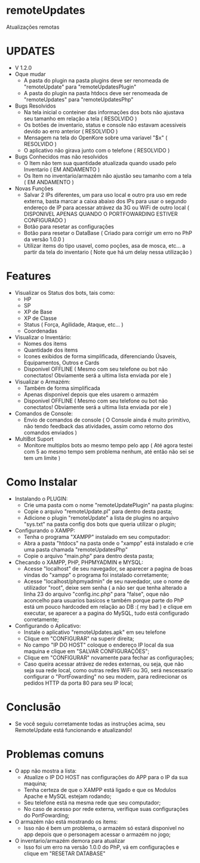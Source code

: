 # remoteUpdates
Atualizações remotas

# UPDATES
  - V 1.2.0
  - Oque mudar
    - A pasta do plugin na pasta plugins deve ser renomeada de "remoteUpdate" para "remoteUpdatesPlugin"
    - A pasta do plugin na pasta htdocs deve ser renomeada de "remoteUpdates" para "remoteUpdatesPhp"
  - Bugs Resolvidos
    - Na tela inicial o conteiner das informações dos bots não ajustava seu tamanho em relação a tela ( RESOLVIDO )
    - Os botões de inventario, status e console não estavam acessiveis devido ao erro anterior ( RESOLVIDO )
    - Mensagem na tela do OpenKore sobre uma variavel "$x" ( RESOLVIDO )
    - O aplicativo não girava junto com o telefone ( RESOLVIDO )
  - Bugs Conhecidos mas não resolvidos
    - O Item não tem sua quantidade atualizada quando usado pelo Inventario ( EM ANDAMENTO )
    - Os Item no inventario/armazém não ajustão seu tamanho com a tela ( EM ANDAMENTO )
  - Novas Funções
    - Salvar 2 IPs diferentes, um para uso local e outro pra uso em rede externa, basta marcar a caixa abaixo dos IPs para usar o segundo endereço de IP para acessar atrávez da 3G ou WiFi de outro local ( DISPONIVEL APENAS QUANDO O PORTFOWARDING ESTIVER CONFIGURADO )
    - Botão para resetar as configurações
    - Botão para resetar o DataBase ( Criado para corrigir um erro no PhP da versão 1.0.0 )
    - Utilizar items do tipo usavel, como poções, asa de mosca, etc... a partir da tela do inventario ( Note que há um delay nessa utilização )

# Features
  - Visualizar os Status dos bots, tais como:
    - HP
    - SP
    - XP de Base
    - XP de Classe
    - Status ( Força, Agilidade, Ataque, etc... )
    - Coordenadas
  - Visualizar o Inventário:
    - Nomes dos items
    - Quantidade dos items
    - Icones exibidos de forma simplificada, diferenciando Úsaveis, Equipamentos, Outros e Cards
    - Disponivel OFFLINE ( Mesmo com seu telefone ou bot não conectatos! Obviamente será a ultima lista enviada por ele )
  - Visualizar o Armazém:
    - Também de forma simplificada
    - Apenas disponivel depois que eles usarem o armazém
    - Disponivel OFFLINE ( Mesmo com seu telefone ou bot não conectatos! Obviamente será a ultima lista enviada por ele )
  - Comandos de Console:
    - Envio de comandos de console ( O Console ainda é muito primitivo, não tendo feedback das atividades, assim como retorno
      dos comandos enviados )
  - MultiBot Suport
    - Monitore multiplos bots ao mesmo tempo pelo app ( Até agora testei com 5 ao mesmo tempo sem problema nenhum, até então não sei se tem um limite )
      
# Como Instalar
  - Instalando o PLUGIN:
    - Crie uma pasta com o nome "remoteUpdatePlugin" na pasta plugins:
    - Copie o arquivo "remoteUpdate.pl" para dentro desta pasta;
    - Adicione o plugin "remoteUpdate" a lista de plugins no arquivo "sys.txt" na pasta config dos bots que queria utilizar o plugin;
  - Configurando o XAMPP:
    - Tenha o programa "XAMPP" instalado em seu computador:
    - Abra a pasta "htdocs" na pasta onde o "xampp" está instalado e crie uma pasta chamada "remoteUpdatesPhp"
    - Copie o arquivo "main.php" para dentro desta pasta;
  - Checando o XAMPP, PHP, PHPMYADMIN e MYSQL:
    - Acesse "localhost" de seu navegador, se aparecer a pagina de boas vindas do "xampp" o programa foi instalado corretamente;
    - Acesse "localhost/phpmyadmin" de seu navedador, use o nome de utilizador "root", deixe sem senha ( a não ser que tenha alterado a       linha 23 do arquivo "config.inc.php" para "false", oque não aconcelho para usuarios basicos e também porque parte do PhP está um pouco hardcoded em relação ao DB :( my bad ) e clique em executar, se aparecer a
    a pagina do MySQL, tudo está configurado corretamente;
  - Configurando o Aplicativo:
    - Instale o aplicativo "remoteUpdates.apk" em seu telefone
    - Clique em "CONFIGURAR" na superir direita;
    - No campo "IP DO HOST" coloque o endereço IP local da sua maquina e clique em "SALVAR CONFIGURAÇÕES";
    - Clique em "CONFIGURAR" novamente para fechar as configurações;
    - Caso queira acessar atrávez de redes externas, ou seja, que não seja sua rede local, como outras redes WiFi ou 3G, será
    nescessario configurar o "PortFowarding" no seu modem, para redirecionar os pedidos HTTP da porta 80 para seu IP local;
    
# Conclusão
  - Se você seguiu corretamente todas as instruções acima, seu RemoteUpdate está funcionando e atualizando!
  
# Problemas comuns
  - O app não mostra a lista:
    - Atualize o IP DO HOST nas configurações do APP para o IP da sua maquina;
    - Tenha certeza de que o XAMPP está ligado e que os Modulos Apache e MySQL estejam rodando;
    - Seu telefone está na mesma rede que seu computador;
    - No caso de acesso por rede externa, verifique suas configurações do PortFowarding;
  - O armazém não está mostrando os items:
    - Isso não é bem um problema, o armazém só estará disponivel no app depois que o personagem acessar o armazém no jogo;
  - O inventario/armazém demora para atualizar
    - Isso foi um erro na versão 1.0.0 do PhP, vá em configurações e clique em "RESETAR DATABASE"
